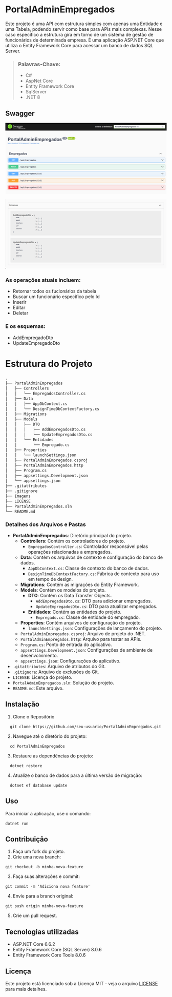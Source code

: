 # PortalAdminEmpregados
Este projeto é uma API com estrutura simples com apenas uma Entidade e uma Tabela, podendo servir como base para APIs mais complexas.
Nesse caso específico a estrutura gira em torno de  um sistema de gestão de funcionários de determinada empresa.
É uma aplicação ASP.NET Core que utiliza o Entity Framework Core para acessar um banco de dados SQL Server.

> ### Palavras-Chave:
>  - C#
>  - AspNet Core
>  - Entity Framework Core
>  - SqlServer
>  - .NET 8

## Swagger

![Operações](Imagens/Swagger1.png)

![Esquemas](Imagens/Swagger2.png)

### As operações atuais incluem:
  - Retornar todos os fucionários da tabela
  - Buscar um funcionário específico pelo Id
  - Inserir
  - Editar
  - Deletar

### E os esquemas:
  - AddEmpregadoDto
  - UpdateEmpregadoDto

# Estrutura do Projeto
```plaintext
.
├── PortalAdminEmpregados
│   ├── Controllers
│   │   └── EmpregadosController.cs
│   ├── Data
│   │   ├── AppDbContext.cs
│   │   └── DesignTimeDbContextFactory.cs
│   ├── Migrations
│   ├── Models
│   │   ├── DTO
│   │   │   ├── AddEmpregadosDto.cs
│   │   │   └── UpdateEmpregadosDto.cs
│   │   └── Entidades
│   │       └── Empregado.cs
│   ├── Properties
│   │   └── launchSettings.json
│   ├── PortalAdminEmpregados.csproj
│   ├── PortalAdminEmpregados.http
│   ├── Program.cs
│   ├── appsettings.Development.json
│   └── appsettings.json
├── .gitattributes
├── .gitignore
├── Imagens
├── LICENSE
├── PortalAdminEmpregados.sln
└── README.md
```

### Detalhes dos Arquivos e Pastas
- **PortalAdminEmpregados**: Diretório principal do projeto.
  - **Controllers**: Contém os controladores do projeto.
    - `EmpregadosController.cs`: Controlador responsável pelas operações relacionadas a empregados.
  - **Data**: Contém os arquivos de contexto e configuração do banco de dados.
    - `AppDbContext.cs`: Classe de contexto do banco de dados.
    - `DesignTimeDbContextFactory.cs`: Fábrica de contexto para uso em tempo de design.
  - **Migrations**: Contém as migrações do Entity Framework.
  - **Models**: Contém os modelos do projeto.
    - **DTO**: Contém os Data Transfer Objects.
      - `AddEmpregadosDto.cs`: DTO para adicionar empregados.
      - `UpdateEmpregadosDto.cs`: DTO para atualizar empregados.
    - **Entidades**: Contém as entidades do projeto.
      - `Empregado.cs`: Classe de entidade do empregado.
  - **Properties**: Contém arquivos de configuração do projeto.
    - `launchSettings.json`: Configurações de lançamento do projeto.
  - `PortalAdminEmpregados.csproj`: Arquivo de projeto do .NET.
  - `PortalAdminEmpregados.http`: Arquivo para testar as APIs.
  - `Program.cs`: Ponto de entrada do aplicativo.
  - `appsettings.Development.json`: Configurações de ambiente de desenvolvimento.
  - `appsettings.json`: Configurações do aplicativo.
- `.gitattributes`: Arquivo de atributos do Git.
- `.gitignore`: Arquivo de exclusões do Git.
- `LICENSE`: Licença do projeto.
- `PortalAdminEmpregados.sln`: Solução do projeto.
- `README.md`: Este arquivo.

## Instalação
1. Clone o Repositório
```
  git clone https://github.com/seu-usuario/PortalAdminEmpregados.git
```
2. Navegue até o diretório do projeto:
```
  cd PortalAdminEmpregados
```
3. Restaure as dependências do projeto:
```
  dotnet restore
```
4. Atualize o banco de dados para a última versão de migração:
```
  dotnet ef database update
```

## Uso
Para iniciar a aplicação, use o comando:
```
dotnet run
```

## Contribuição
1. Faça um fork do projeto.
2. Crie uma nova branch:
```
git checkout -b minha-nova-feature
```
3. Faça suas alterações e commit:
```
git commit -m 'Adiciona nova feature'
```
4. Envie para a branch original:
```
git push origin minha-nova-feature
```
5. Crie um pull request.

## Tecnologias utilizadas
- ASP.NET Core 6.6.2
- Entity Framework Core (SQL Server) 8.0.6
- Entity Framework Core Tools 8.0.6

## Licença
Este projeto está licenciado sob a Licença MIT - veja o arquivo [LICENSE](LICENSE) para mais detalhes.


